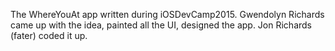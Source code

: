 The WhereYouAt app written during iOSDevCamp2015. Gwendolyn Richards came up with the idea, painted all the UI, designed the app. Jon Richards (fater) coded it up. 
